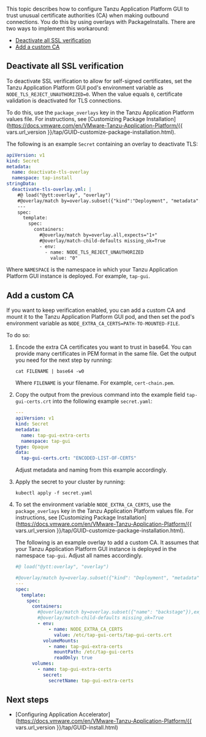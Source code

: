 This topic describes how to configure Tanzu Application Platform GUI to trust unusual certificate
authorities (CA) when making outbound connections.
You do this by using overlays with PackageInstalls. There are two ways to implement this workaround:

- [Deactivate all SSL verification](#deactivate-ssl)
- [Add a custom CA](#add-custom-ca)

## <a id='deactivate-ssl'></a> Deactivate all SSL verification

To deactivate SSL verification to allow for self-signed certificates, set the
Tanzu Application Platform GUI pod's environment variable as `NODE_TLS_REJECT_UNAUTHORIZED=0`.
When the value equals `0`, certificate validation is deactivated for TLS connections.

To do this, use the `package_overlays` key in the Tanzu Application Platform values file.
For instructions, see [Customizing Package Installation](https://docs.vmware.com/en/VMware-Tanzu-Application-Platform/{{ vars.url_version }}/tap/GUID-customize-package-installation.html).

The following is an example `Secret` containing an overlay to deactivate TLS:

```yaml
apiVersion: v1
kind: Secret
metadata:
  name: deactivate-tls-overlay
  namespace: tap-install
stringData:
  deactivate-tls-overlay.yml: |
    #@ load("@ytt:overlay", "overlay")
    #@overlay/match by=overlay.subset({"kind":"Deployment", "metadata": {"name": "server", "namespace": "NAMESPACE"}}),expects="1+"
    ---
    spec:
      template:
        spec:
          containers:
            #@overlay/match by=overlay.all,expects="1+"
            #@overlay/match-child-defaults missing_ok=True
            - env:
              - name: NODE_TLS_REJECT_UNAUTHORIZED
                value: "0"
```

Where `NAMESPACE` is the namespace in which your Tanzu Application Platform GUI instance is deployed.
For example, `tap-gui`.

## <a id='add-custom-ca'></a> Add a custom CA

If you want to keep verification enabled, you can add a custom CA and mount it to the
Tanzu Application Platform GUI pod, and then set the pod's environment variable as
`NODE_EXTRA_CA_CERTS=PATH-TO-MOUNTED-FILE`.

To do so:

1. Encode the extra CA certificates you want to trust in base64.
You can provide many certificates in PEM format in the same file.
Get the output you need for the next step by running:

    ```console
    cat FILENAME | base64 -w0
    ```

    Where `FILENAME` is your filename. For example, `cert-chain.pem`.

1. Copy the output from the previous command into the example field `tap-gui-certs.crt` into the
following example `secret.yaml`:

    ```yaml
    ---
    apiVersion: v1
    kind: Secret
    metadata:
      name: tap-gui-extra-certs
      namespace: tap-gui
    type: Opaque
    data:
      tap-gui-certs.crt: "ENCODED-LIST-OF-CERTS"
    ```

    Adjust metadata and naming from this example accordingly.

1. Apply the secret to your cluster by running:

    ```console
    kubectl apply -f secret.yaml
    ```

1. To set the environment variable `NODE_EXTRA_CA_CERTS`, use the `package_overlays` key in the
Tanzu Application Platform values file.
For instructions, see [Customizing Package Installation](https://docs.vmware.com/en/VMware-Tanzu-Application-Platform/{{ vars.url_version }}/tap/GUID-customize-package-installation.html).

    The following is an example overlay to add a custom CA.
    It assumes that your Tanzu Application Platform GUI instance is deployed in the namespace `tap-gui`.
    Adjust all names accordingly.

    ```yaml
    #@ load("@ytt:overlay", "overlay")

    #@overlay/match by=overlay.subset({"kind": "Deployment", "metadata": {"name": "server", "namespace": "tap-gui"}}), expects="1+"
    ---
    spec:
      template:
        spec:
          containers:
            #@overlay/match by=overlay.subset({"name": "backstage"}),expects="1+"
            #@overlay/match-child-defaults missing_ok=True
            - env:
                - name: NODE_EXTRA_CA_CERTS
                  value: /etc/tap-gui-certs/tap-gui-certs.crt
              volumeMounts:
                - name: tap-gui-extra-certs
                  mountPath: /etc/tap-gui-certs
                  readOnly: true
          volumes:
            - name: tap-gui-extra-certs
              secret:
                secretName: tap-gui-extra-certs
    ```

## <a id='next-steps'></a>Next steps

- [Configuring Application Accelerator](https://docs.vmware.com/en/VMware-Tanzu-Application-Platform/{{ vars.url_version }}/tap/GUID-install.html)
